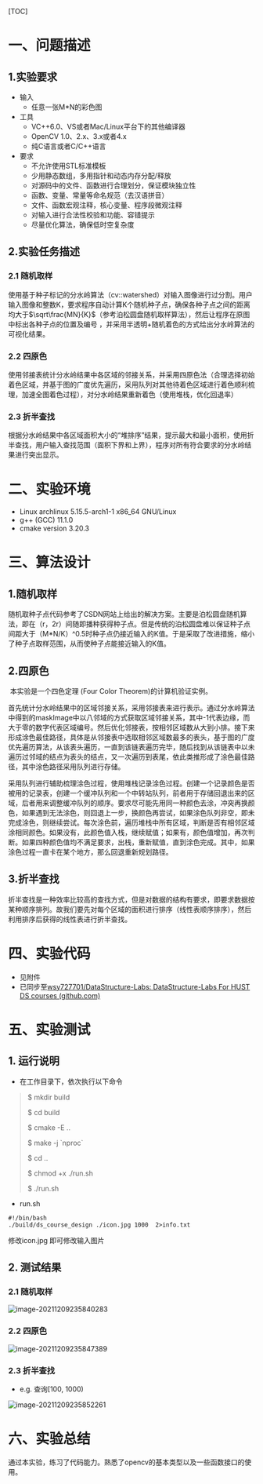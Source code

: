 

[TOC]







# 一、问题描述

## 1.实验要求

* 输入
  * 任意一张M*N的彩色图
* 工具
  * VC++6.0、VS或者Mac/Linux平台下的其他编译器
  * OpenCV 1.0、2.x、3.x或者4.x
  * 纯C语言或者C/C++语言
* 要求
  * 不允许使用STL标准模板
  * 少用静态数组，多用指针和动态内存分配/释放     
  * 对源码中的文件、函数进行合理划分，保证模块独立性
  * 函数、变量、常量等命名规范（去汉语拼音）
  * 文件、函数宏观注释，核心变量、程序段微观注释
  * 对输入进行合法性校验和功能、容错提示
  * 尽量优化算法，确保低时空复杂度

## 2.实验任务描述

### 2.1 随机取样

​		使用基于种子标记的分水岭算法（cv::watershed）对输入图像进行过分割。用户输入图像和整数K，要求程序自动计算K个随机种子点，确保各种子点之间的距离均大于$\sqrt\frac{MN}{K}$（参考泊松圆盘随机取样算法），然后让程序在原图中标出各种子点的位置及编号 ，并采用半透明+随机着色的方式给出分水岭算法的可视化结果。

### 2.2 四原色

​		使用邻接表统计分水岭结果中各区域的邻接关系，并采用四原色法（合理选择初始着色区域，并基于图的广度优先遍历，采用队列对其他待着色区域进行着色顺利梳理，加速全图着色过程），对分水岭结果重新着色（使用堆栈，优化回退率）

### 2.3 折半查找

​		根据分水岭结果中各区域面积大小的“堆排序”结果，提示最大和最小面积，使用折半查找，用户输入查找范围（面积下界和上界），程序对所有符合要求的分水岭结果进行突出显示。

# 二、实验环境

* Linux archlinux 5.15.5-arch1-1 x86_64 GNU/Linux
* g++ (GCC) 11.1.0
* cmake version 3.20.3

# 三、算法设计

## 1.随机取样

​		随机取种子点代码参考了CSDN网站上给出的解决方案。主要是泊松圆盘随机算法，即在（r，2r）间随即播种获得种子点。但是传统的泊松圆盘难以保证种子点间距大于（M*N/K）^0.5时种子点仍接近输入的K值。于是采取了改进措施，缩小了种子点取样范围，从而使种子点能接近输入的K值。

## 2.四原色

​		本实验是一个四色定理 (Four Color Theorem)的计算机验证实例。

​		首先统计分水岭结果中的区域邻接关系，采用邻接表来进行表示。通过分水岭算法中得到的maskImage中以八邻域的方式获取区域邻接关系，其中-1代表边缘，而大于零的数字代表区域编号。然后优化邻接表，按相邻区域数从大到小排。接下来形成涂色最佳路径，具体是从邻接表中选取相邻区域数最多的表头，基于图的广度优先遍历算法，从该表头遍历，一直到该链表遍历完毕，随后找到从该链表中以未遍历过邻域的结点为表头的结点，又一次遍历到表尾，依此类推形成了涂色最佳路径，其中涂色路径采用队列进行存储。

​		采用队列进行辅助梳理涂色过程，使用堆栈记录涂色过程。创建一个记录颜色是否被用的记录表，创建一个缓冲队列和一个中转站队列，前者用于存储回退出来的区域，后者用来调整缓冲队列的顺序。要求尽可能先用同一种颜色去涂，冲突再换颜色，如果遇到无法涂色，则回退上一步，换颜色再尝试，如果涂色队列非空，即未完成涂色，则继续尝试。每次涂色前，遍历堆栈中所有区域，判断是否有相邻区域涂相同颜色。如果没有，此颜色值入栈，继续赋值；如果有，颜色值增加，再次判断。如果四种颜色值均不满足要求，出栈，重新赋值，直到涂色完成。其中，如果涂色过程一直卡在某个地方，那么回退重新规划路径。

## 3.折半查找

​		折半查找是一种效率比较高的查找方式，但是对数据的结构有要求，即要求数据按某种顺序排列。故我们要先对每个区域的面积进行排序（线性表顺序排序），然后利用排序后获得的线性表进行折半查找。



# 四、实验代码

* 见附件
* 已同步至[wsy727701/DataStructure-Labs: DataStructure-Labs For HUST DS courses (github.com)](https://github.com/wsy727701/DataStructure-Labs)

# 五、实验测试

## 1. 运行说明

* 在工作目录下，依次执行以下命令

> $ mkdir build
>
> $ cd build
>
> $ cmake -E ..
>
> $ make -j \`nproc\`
>
> $ cd ..
>
> $ chmod +x ./run.sh
>
> $ ./run.sh

* run.sh

```shell
#!/bin/bash
./build/ds_course_design ./icon.jpg 1000  2>info.txt
```

修改icon.jpg 即可修改输入图片

## 2. 测试结果

### 2.1 随机取样

![image-20211209235840283](C:\Users\wsy\AppData\Roaming\Typora\typora-user-images\image-20211209235840283.png)

### 2.2 四原色

![image-20211209235847389](C:\Users\wsy\AppData\Roaming\Typora\typora-user-images\image-20211209235847389.png)

### 2.3 折半查找

* e.g. 查询[100, 1000)

![image-20211209235852261](C:\Users\wsy\AppData\Roaming\Typora\typora-user-images\image-20211209235852261.png)

# 六、实验总结

​		通过本实验，练习了代码能力。熟悉了opencv的基本类型以及一些函数接口的使用。

